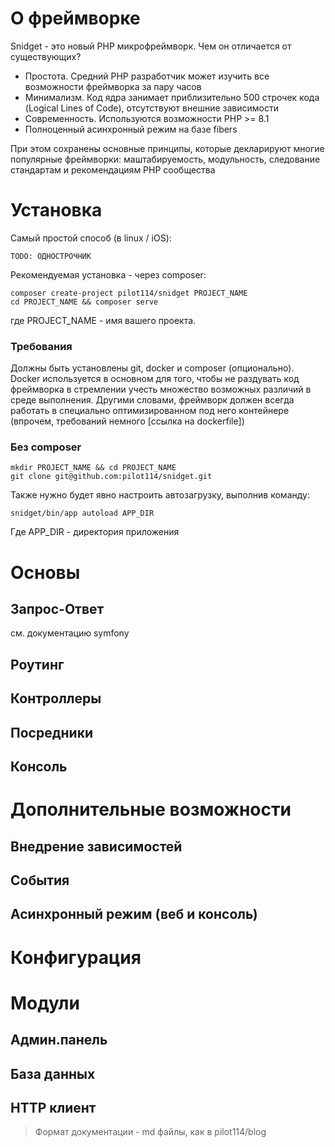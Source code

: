 # О фреймворке

Snidget - это новый PHP микрофреймворк. Чем он отличается от существующих?
- Простота. Средний PHP разработчик может изучить все возможности фреймворка за пару часов
- Минимализм. Код ядра занимает приблизительно 500 строчек кода (Logical Lines of Code), отсутствуют внешние зависимости
- Современность. Используются возможности PHP >= 8.1
- Полноценный асинхронный режим на базе fibers

При этом сохранены основные принципы, которые декларируют многие популярные фреймворки:
маштабируемость, модульность, следование стандартам и рекомендациям PHP сообщества

# Установка

Самый простой способ (в linux / iOS):

    TODO: ОДНОСТРОЧНИК

Рекомендуемая установка - через composer:

    composer create-project pilot114/snidget PROJECT_NAME
    cd PROJECT_NAME && composer serve

где PROJECT_NAME - имя вашего проекта.

### Требования
Должны быть установлены git, docker и composer (опционально).
Docker используется в основном для того, чтобы не раздувать код фреймворка в стремлении учесть 
множество возможных различий в среде выполнения. Другими словами, фреймворк должен
всегда работать в специально оптимизированном под него контейнере (впрочем, требований немного [ссылка на dockerfile])

### Без composer

    mkdir PROJECT_NAME && cd PROJECT_NAME 
    git clone git@github.com:pilot114/snidget.git

Также нужно будет явно настроить автозагрузку, выполнив команду:

    snidget/bin/app autoload APP_DIR

Где APP_DIR - директория приложения

# Основы

## Запрос-Ответ
см. документацию symfony
## Роутинг
## Контроллеры
## Посредники
## Консоль

# Дополнительные возможности

## Внедрение зависимостей
## События
## Асинхронный режим (веб и консоль)

# Конфигурация
# Модули

## Админ.панель
## База данных
## HTTP клиент

> Формат документации - md файлы, как в pilot114/blog